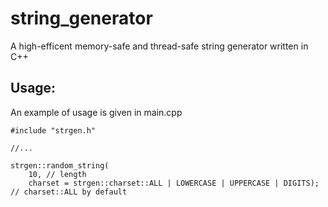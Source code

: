 # string_generator
A high-efficent memory-safe and thread-safe string generator written in C++

## Usage:
An example of usage is given in main.cpp

```
#include "strgen.h"

//...

strgen::random_string(
    10, // length
    charset = strgen::charset::ALL | LOWERCASE | UPPERCASE | DIGITS); // charset::ALL by default
```
